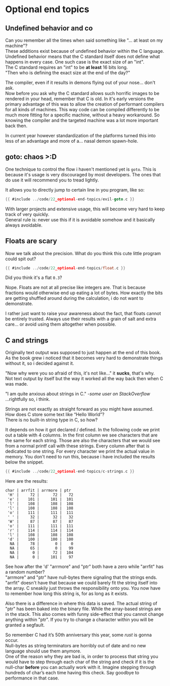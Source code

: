 # Optional end topics

## Undefined behavior and co

Can you remember all the times when said something like "... at least on my
machine"?  
These additions exist because of undefined behavior within the C language.  
Undefined behavior means that the C standard itself does not define what happens
in every case. One such case is the exact size of an "int".  
The C standard requires an "int" to be **at least** 16 bits long.  
"Then who is defining the exact size at the end of the day?"  
  
The compiler, even if it results in demons flying out of your nose... don't
ask.  
Now before you ask why the C standard allows such horrific images to be rendered
in your head, remember that C is old. In it's early versions the primary
advantage of this was to allow the creation of performant compilers for all
kinds of machines. This way code can be compiled differently to be much more
fitting for a specific machine, without a heavy workaround. So knowing the
compiler and the targeted machine was a lot more important back then.  
  
In current year however standardization of the platforms turned this into less
of an advantage and more of a... nasal demon spawn-hole.  

## goto: chaos >:D

One technique to control the flow i haven't mentioned yet is `goto`. This is
because it's usage is very discouraged by most developers. The ones that do use
it will recommend you to tread lightly.  
  
It allows you to directly jump to certain line in you program, like so:  

```c
{{ #include ../code/22_optional-end-topics/evil-goto.c }}
```

With larger projects and extensive usage, this will become very hard to keep
track of very quickly.  
General rule is: never use this if it is avoidable somehow and it basically
always avoidable.  

## Floats are scary

Now we talk about the precision. What do you think this cute little program
could spit out?  

```c
{{ #include ../code/22_optional-end-topics/float.c }}
```

Did you think it's a flat `0.3`?  
  
Nope. Floats are not at all precise like integers are. That is because fractions
would otherwise end up eating a lot of bytes. How exactly the bits are getting
shuffled around during the calculation, i do not want to demonstrate.  
  
I rather just want to raise your awareness about the fact, that floats cannot be
entirely trusted. Always use their results with a grain of salt and extra
care... or avoid using them altogether when possible.  

## C and strings

Originally text output was supposed to just happen at the end of this book. As
the book grew i noticed that it becomes very hard to demonstrate things without
it, so i decided against it.  
  
"Now why were you so afraid of this, it's not like..." it **sucks**, that's
why.  
Not text output by itself but the way it worked all the way back then when C was
made.  
  
"I am quite anxious about strings in C." _-some user on StackOverflow_  
...rightfully so, i think.  
  
Strings are not exactly as straight forward as you might have assumed.  
How does C store some text like “Hello World”?  
There is no built-in string type in C, so how?  
  
It depends on how it got declared / defined. In the following code we print out
a table with 4 columns. In the first column we see characters that are the same
for each string. Those are also the characters that we would see from a normal
printf call with these strings. Every column after that is dedicated to one
string. For every character we print the actual value in memory. You don't need
to run this, because i have included the results below the snippet.  

```c
{{ #include ../code/22_optional-end-topics/c-strings.c }}
```

Here are the results:  

```
char | arrfit | arrmore | ptr
 'H' |     72 |      72 |   72
 'e' |    101 |     101 |  101
 'l' |    108 |     108 |  108
 'l' |    108 |     108 |  108
 'o' |    111 |     111 |  111
 ' ' |     32 |      32 |   32
 'W' |     87 |      87 |   87
 'o' |    111 |     111 |  111
 'r' |    114 |     114 |  114
 'l' |    108 |     108 |  108
 'd' |    100 |     100 |  100
  NA |     78 |       0 |    0
  NA |     65 |       0 |   99
  NA |      0 |      72 |  104
  NA |      0 |     101 |   97
```

See how after the 'd' "arrmore" and "ptr" both have a zero while "arrfit" has a
random number?  
"arrmore" and "ptr" have null-bytes there signaling that the strings ends.
"arrfit" doesn't have that because we could barely fit the string itself into
the array. C sneakily just throws the responsibility onto you. You now have to
remember how long this string is, for as long as it exists.  
  
Also there is a difference in where this data is saved. The actual string of
"ptr" has been baked into the binary file. While the array-based strings are in
the stack. This also comes with funny side-effect that you cannot change
anything within "ptr". If you try to change a character within you will be
granted a segfault.  
  
So remember C had it’s 50th anniversary this year, some _rust_ is gonna occur.  
Null-bytes as string terminators are horribly out of date and no new language
should use them anymore.  
One of the reason why they are bad is, in order to process that string you would
have to step through each char of the string and check if it is the null-char
**before** you can actually work with it. Imagine stepping through hundreds of
char’s each time having this check. Say goodbye to performance in that case.  
